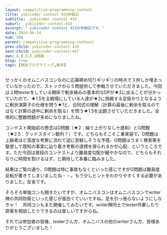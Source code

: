 ```yaml
---
layout: competitive-programming-contest
title: yukicoder contest 433参戦記
subtitle:  yukicoder contest 433
suburl:  yukicoder-contest-433
excerpt: " yukicoder contest 433の参戦記です。"
date: 2024-06-14
num: 500
parent: competitive-programming-contest/
prev-child: yukicoder-contest-429
next-child: yukicoder-contest-447
own: A,B,D,E,G問題
blog: true
tags: [競技プログラミング,数学]
---
```


せっかくのオムニバスコンなのに応募締め切りギリギリの時点で３枠しか埋まっていなかったので、ストックから５問提供して参戦させていただきました。今回は２問testerをしている関係で剰余絡みの基本的なDPが★2に出ることが分かっていたので、★1.5を主戦場にしている人達が★2に挑戦する足掛かりとなるように剰余演算子の仕様を問う★1と、合同式の理解（計算の最後に剰余を取るのではなく計算の途中に剰余を取る）を問う★1.5を出題させていただきました。全体的に整数問題が多めになりましたね。

コンテスト開始前の懸念はD問題（★2：繰り上がりなし十進和）とG問題（★2.5：グッドスタイン数列？）です。どちらもそこそこ重実装で、D問題は上級者ほど高度な考察に流れて逆に苦戦しそうな予感、G問題はうまく検索等を駆使して既知の事実に辿り着き考察の道標を得られるかが心配、というところです。ただ今回は普段のコンテストより難易度勾配が緩やかなので、どちらもそれなりに時間を割けるはず、と期待して本番に臨みました。

結果はご覧の通り、D問題は特に事故もなくといった感じですがG問題は難易度反転が置きてしまいましたね・・。もう少しヒントをわかりやすくする必要がありました。反省です。

そろそろ単独コンも開きたいですが、オムニバスコンはオムニバスコンでwriter陣の共同防衛といった感じが面白くていいですね。足を引っ張らないようにしなきゃ！　共同コンもまた開催してみたいです。writer陣同士でtester作業したり原案を相談したりできるのは楽しいですからね。

それでは参加者の皆様、testerさん方、オムニバスの他のwriterさん方、皆様ありがとうございました！

